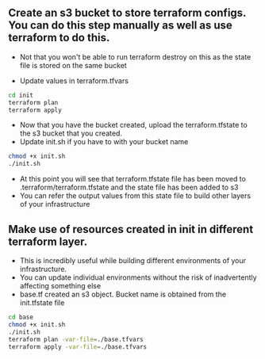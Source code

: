 ## Create an s3 bucket to store terraform configs. You can do this step manually as well as use terraform to do this.

- Not that you won't be able to run terraform destroy on this as the state file is stored on the same bucket

- Update values in terraform.tfvars

```sh
cd init
terraform plan
terraform apply

```
- Now that you have the bucket created, upload the terraform.tfstate to the s3 bucket that you created.
- Update init.sh if you have to with your bucket name

```sh
chmod +x init.sh
./init.sh
```

- At this point you will see that terraform.tfstate file has been moved to .terraform/terraform.tfstate and the state file has been added to s3
- You can refer the output values from this state file to build other layers of your infrastructure

## Make use of resources created in init in different terraform layer.

- This is incredibly useful while building different environments of your infrastructure.
- You can update individual environments without the risk of inadvertently affecting something else
- base.tf created an s3 object. Bucket name is obtained from the init.tfstate file


```sh
cd base
chmod +x init.sh
./init.sh
terraform plan -var-file=./base.tfvars
terraform apply -var-file=./base.tfvars
```
